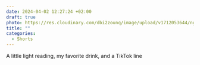 ```yaml
---
date: 2024-04-02 12:27:24 +02:00
draft: true
photo: https://res.cloudinary.com/dbi2zounq/image/upload/v1712053644/nguimldtqfbl7ikkkgcg.jpg
title: ""
categories:
  - Shorts
---
```


A little light reading, my favorite drink, and a TikTok line
